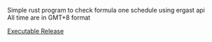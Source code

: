 Simple rust program to check formula one schedule using ergast api\
All time are in GMT+8 format

[Executable Release](https://github.com/DreamsOneiro/f1s/releases/tag/v0.1.1)
